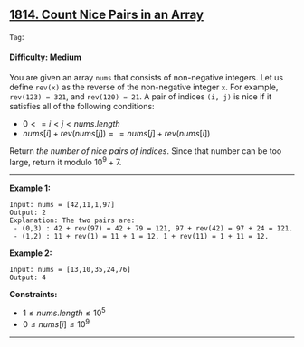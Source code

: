 ## [1814. Count Nice Pairs in an Array](https://leetcode.com/problems/count-nice-pairs-in-an-array)

```Tag```:

#### Difficulty: Medium

You are given an array ```nums``` that consists of non-negative integers. Let us define ```rev(x)``` as the reverse of the non-negative integer ```x```. For example, ```rev(123) = 321```, and ```rev(120) = 21```. A pair of indices ```(i, j)``` is nice if it satisfies all of the following conditions:

- $0 <= i \lt j \lt nums.length$
- $nums[i] + rev(nums[j]) == nums[j] + rev(nums[i])$

Return _the number of nice pairs of indices_. Since that number can be too large, return it modulo $10^9 + 7$.

---

__Example 1:__
```
Input: nums = [42,11,1,97]
Output: 2
Explanation: The two pairs are:
 - (0,3) : 42 + rev(97) = 42 + 79 = 121, 97 + rev(42) = 97 + 24 = 121.
 - (1,2) : 11 + rev(1) = 11 + 1 = 12, 1 + rev(11) = 1 + 11 = 12.
```

__Example 2:__
```
Input: nums = [13,10,35,24,76]
Output: 4
```

__Constraints:__

- $1 \le nums.length \le 10^5$
- $0 \le nums[i] \le 10^9$

---
